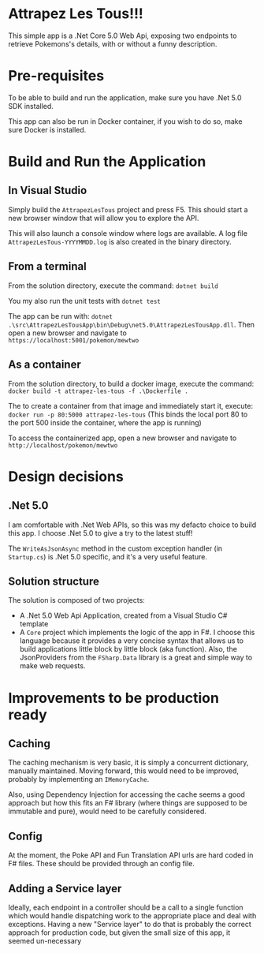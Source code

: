 # Attrapez Les Tous!!!

This simple app is a .Net Core 5.0 Web Api, exposing two endpoints to retrieve Pokemons's details, with or without a funny description.


# Pre-requisites

To be able to build and run the application, make sure you have .Net 5.0 SDK installed. 

This app can also be run in Docker container, if you wish to do so, make sure Docker is installed.


# Build and Run the Application

## In Visual Studio

Simply build the `AttrapezLesTous` project and press F5. This should start a new browser window that will allow you to explore the API. 

This will also launch a console window where logs are available. A log file `AttrapezLesTous-YYYYMMDD.log` is also created in the binary directory.

## From a terminal

From the solution directory, execute the command: `dotnet build`

You my also run the unit tests with `dotnet test`

The app can be run with: `dotnet .\src\AttrapezLesTousApp\bin\Debug\net5.0\AttrapezLesTousApp.dll`. Then open a new browser and navigate to `https://localhost:5001/pokemon/mewtwo`

## As a container

From the solution directory, to build a docker image, execute the command: `docker build -t attrapez-les-tous -f .\Dockerfile .`

The to create a container from that image and immediately start it, execute: `docker run -p 80:5000 attrapez-les-tous`
(This binds the local port 80 to the port 500 inside the container, where the app is running)

To access the containerized app, open a new browser and navigate to `http://localhost/pokemon/mewtwo`


# Design decisions

## .Net 5.0

I am comfortable with .Net Web APIs, so this was my defacto choice to build this app. I choose .Net 5.0 to give a try to the latest stuff! 

The `WriteAsJsonAsync` method in the custom exception handler (in `Startup.cs`) is .Net 5.0 specific, and it's a very useful feature.

## Solution structure

The solution is composed of two projects:
  - A .Net 5.0 Web Api Application, created from a Visual Studio C# template
  - A `Core` project which implements the logic of the app in F#. I choose this language because it provides a very concise syntax that allows us to build applications little block by little block (aka function). Also, the JsonProviders from the `FSharp.Data` library is a great and simple way to make web requests.


# Improvements to be production ready

## Caching

The caching mechanism is very basic, it is simply a concurrent dictionary, manually maintained. Moving forward, this would need to be improved, probably by implementing an `IMemoryCache`. 

Also, using Dependency Injection for accessing the cache seems a good approach but how this fits an F# library (where things are supposed to be immutable and pure), would need to be carefully considered. 

## Config 

At the moment, the Poke API and Fun Translation API urls are hard coded in F# files. These should be provided through an config file.

## Adding a Service layer

Ideally, each endpoint in a controller should be a call to a single function which would handle dispatching work to the appropriate place and deal with exceptions. Having a new "Service layer" to do that is probably the correct approach for production code, but given the small size of this app, it seemed un-necessary
